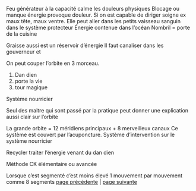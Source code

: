 Feu générateur à la capacité calme les douleurs physiques
Blocage ou manque énergie provoque douleur. Si on est capable de diriger soigne
ex maux tête, maux ventre. 
Elle peut aller dans les petits vaisseau sanguin dans le système protecteur
Énergie contenue dans l’océan
Nombril = porte de la cuisine

Graisse aussi est un réservoir d’énergie
Il faut canaliser dans les gouverneur et 

On peut couper l’orbite en 3 morceau. 
1. Dan dien
2. porte la vie
3. tour magique

Système nourricier

Seul des maitre qui sont passé par la pratique  peut donner une explication aussi clair sur l’orbite

La grande orbite = 12 méridiens principaux + 8 merveilleux canaux
Ce système est couvert par l’acuponcture. Système d’intervention sur le système nourricier

Recycler traiter l’énergie venant du dan dien

Méthode CK élémentaire ou avancée

Lorsque c’est segmenté c’est moins élevé
1 mouvement par mouvement comme 8 segments
[page précédente](2024-03-03-02.md) | [page suivante](2024-03-03-04.md)